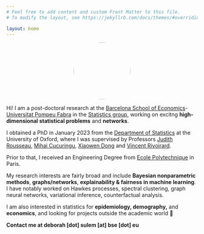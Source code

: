 ```yaml
---
# Feel free to add content and custom Front Matter to this file.
# To modify the layout, see https://jekyllrb.com/docs/themes/#overriding-theme-defaults

layout: home
---
```


<p align="center">
  <img src="../images/IMG_20210630_085720.jpg" class="pull-left" style="text-align:center; height:150px; width:150px; border-radius:100%"/>
</p>


Hi! I am a post-doctoral research at the [Barcelona School of Economics](https://bse.eu/)-[Universitat Pompeu Fabra](https://www.upf.edu/) in the [Statistics group](https://sites.google.com/view/stats-upf/), working on excitng **high-dimensional statistical problems** and **networks**.

I obtained a PhD in January 2023 from the [Department of Statistics](http://www.stats.ox.ac.uk/) at the University of Oxford, where I was supervised by Professors [Judith Rousseau](http://www.stats.ox.ac.uk/~rousseau/), [Mihai Cucuringu](http://www.stats.ox.ac.uk/~cucuringu), [Xiaowen Dong](https://web.media.mit.edu/~xdong/) and [Vincent Rivoirard](https://www.ceremade.dauphine.fr/~rivoirar/).
        
Prior to that, I received an Engineering Degree from [Ecole Polytechnique](https://www.polytechnique.edu/) in Paris. 
  
My research interests are fairly broad and include **Bayesian nonparametric methods**, **graphs/networks**, **explainability & fairness in machine learning**. I have notably worked on Hawkes processes, spectral clustering, graph neural networks, variational inference, counterfactual analysis.

I am also interested in statistics for **epidemiology, demography,** and **economics**, and looking for projects outside the academic world :eyes:


**Contact me at deborah [dot] sulem [at] bse [dot] eu**
